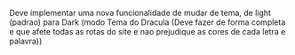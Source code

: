 Deve implementar uma nova funcionalidade de mudar de tema, de light (padrao) para Dark (modo Tema do Dracula (Deve fazer de forma completa e que afete todas as rotas do site e nao prejudique as cores de cada letra e palavra))